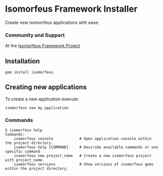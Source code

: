 # Isomorfeus Framework Installer

Create new isomorfeus applications with ease.

### Community and Support
At the [Isomorfeus Framework Project](https://isomorfeus.com)

## Installation
```shell script
gem install isomorfeus
```

## Creating new applications
To create a new application execute:
```shell script
isomorfeus new my_application
```

### Commands
```shell script
$ isomorfeus help
Commands:
    isomorfeus console            # Open application console within the project directory.
    isomorfeus help [COMMAND]     # Describe available commands or one specific command
    isomorfeus new project_name   # Create a new isomorfeus project with project_name.
    isomorfeus versions           # Show versions of isomorfeus gems within the project directory.
```
